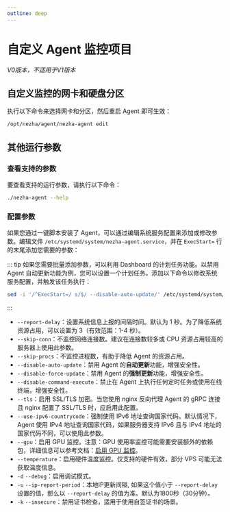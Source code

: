 ```yaml
---
outline: deep
---
```

# 自定义 Agent 监控项目
*V0版本，不适用于V1版本*

## 自定义监控的网卡和硬盘分区

执行以下命令来选择网卡和分区，然后重启 Agent 即可生效：

```bash
/opt/nezha/agent/nezha-agent edit
```

## 其他运行参数

### 查看支持的参数
要查看支持的运行参数，请执行以下命令：
```bash
./nezha-agent --help
```

### 配置参数
如果您通过一键脚本安装了 Agent，可以通过编辑系统服务配置来添加或修改参数。编辑文件 `/etc/systemd/system/nezha-agent.service`，并在 `ExecStart=` 行的末尾添加您需要的参数：

::: tip
如果您需要批量添加参数，可以利用 Dashboard 的计划任务功能。以禁用 Agent 自动更新功能为例，您可以设置一个计划任务。添加以下命令以修改系统服务配置，并触发该任务执行：
```bash
sed -i '/^ExecStart=/ s/$/ --disable-auto-update/' /etc/systemd/system/nezha-agent.service && systemctl daemon-reload
```
:::

- `--report-delay`：设置系统信息上报的间隔时间。默认为 1 秒。为了降低系统资源占用，可以设置为 3（有效范围：1-4 秒）。
- `--skip-conn`：不监控网络连接数。建议在连接数较多或 CPU 资源占用较高的服务器上使用此参数。
- `--skip-procs`：不监控进程数，有助于降低 Agent 的资源占用。
- `--disable-auto-update`：禁用 Agent 的**自动更新**功能，增强安全性。
- `--disable-force-update`：禁用 Agent 的**强制更新**功能，增强安全性。
- `--disable-command-execute`：禁止在 Agent 上执行任何定时任务或使用在线终端，增强安全性。
- `--tls`：启用 SSL/TLS 加密。当您使用 nginx 反向代理 Agent 的 gRPC 连接且 nginx 配置了 SSL/TLS 时，应启用此配置。
- `--use-ipv6-countrycode`：强制使用 IPv6 地址查询国家代码。默认情况下，Agent 使用 IPv4 地址查询国家代码，如果服务器支持 IPv6 且与 IPv4 地址的国家代码不同，可以使用此参数。
- `--gpu`：启用 GPU 监控。注意：GPU 使用率监控可能需要安装额外的依赖包，详细信息可以参考文档：[启用 GPU 监控](/guide/q9.html)。
- `--temperature`：启用硬件温度监控。仅支持的硬件有效，部分 VPS 可能无法获取温度信息。
- `-d` `--debug`：启用调试模式。
- `-u` `--ip-report-period`：本地IP更新间隔, 如果这个值小于 `--report-delay` 设置的值，那么以 `--report-delay` 的值为准。默认为1800秒（30分钟）。
- `-k` `--insecure`：禁用证书检查，适用于使用自签证书的场景。
